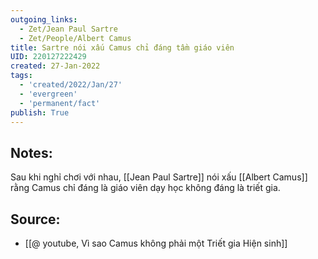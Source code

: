 ```yaml
---
outgoing_links:
  - Zet/Jean Paul Sartre
  - Zet/People/Albert Camus
title: Sartre nói xấu Camus chỉ đáng tầm giáo viên
UID: 220127222429
created: 27-Jan-2022
tags:
  - 'created/2022/Jan/27'
  - 'evergreen'
  - 'permanent/fact'
publish: True
---
```

## Notes:
Sau khi nghỉ chơi với nhau, [[Jean Paul Sartre]] nói xấu [[Albert Camus]] rằng Camus chỉ đáng là giáo viên dạy học không đáng là triết gia.

## Source:
- [[@ youtube, Vì sao Camus không phải một Triết gia Hiện sinh]]


